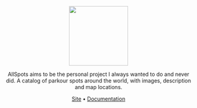 <p align="center">
<img src="https://user-images.githubusercontent.com/924985/89710534-53057b00-d984-11ea-852f-3535e0d8b020.png" width="156.5px">
</p>

<p align="center">
AllSpots aims to be the personal project I always wanted to do and never did. A catalog of parkour spots around the world, with images, description and map locations.
</p>

<p align="center">
<a href="http://allspots.rafael.no" target="_blank">Site</a> • 
<a href="https://rafmst.gitbook.io/allspots/" target="_blank">Documentation</a>
</p>
